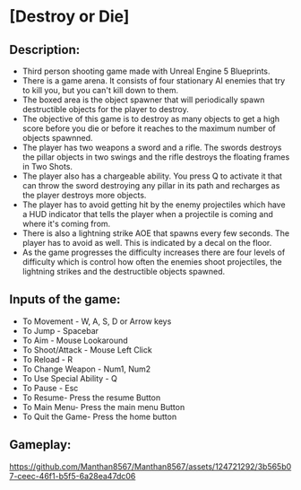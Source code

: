 
# [Destroy or Die]

## Description:
- Third person shooting game made with Unreal Engine 5 Blueprints.
- There is a game arena. It consists of four stationary AI enemies that try to kill you, but you can't kill down to them.
- The boxed area is the object spawner that will periodically spawn destructible objects for the player to destroy.
- The objective of this game is to destroy as many objects to get a high score before you die or before it reaches to the maximum number of objects spawnned.
- The player has two weapons a sword and a rifle. The swords destroys the pillar objects in two swings and the rifle destroys the floating frames in Two Shots.
- The player also has a chargeable ability. You press Q to activate it that can throw the sword destroying any pillar in its path and recharges as the player destroys more objects.
- The player has to avoid getting hit by the enemy projectiles which have a HUD indicator that tells the player when a projectile is coming and where it's coming from.
- There is also a lightning strike AOE that spawns every few seconds. The player has to avoid as well. This is indicated by a decal on the floor.
- As the game progresses the difficulty increases there are four levels of difficulty which is control how often the enemies shoot projectiles, the lightning strikes and the destructible objects spawned.

## Inputs of the game:
- To Movement - W, A, S, D or Arrow keys
- To Jump - Spacebar
- To Aim - Mouse Lookaround
- To Shoot/Attack - Mouse Left Click
- To Reload - R
- To Change Weapon - Num1, Num2
- To Use Special Ability - Q
- To Pause - Esc
- To Resume- Press the resume Button
- To Main Menu- Press the main menu Button
- To Quit the Game- Press the home button

## Gameplay:

https://github.com/Manthan8567/Manthan8567/assets/124721292/3b565b07-ceec-46f1-b5f5-6a28ea47dc06





